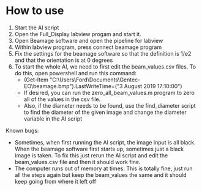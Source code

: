 ﻿# How to use
 
 1) Start the AI script
 2) Open the Full_Display labview progam and start it.
 3) Open Beamage software and open the pipeline for labview
 4) Within labview program, press connect beamage program 
 5) Fix the settings for the beamage software so that the definition is 1/e2 and that the orientation is at 0 degrees
 6) To start the whole AI, we need to first edit the beam_values.csv files. To do this, open powershell and run this command: 
    - (Get-Item "C:\Users\Ford\Documents\Gentec-EO\beamage.bmp").LastWriteTime=("3 August 2019 17:10:00")
    - If desired, you can run the zero_all_beam_values.m program to zero all of the values in the csv file.
    - Also, if the diameter needs to be found, use the find_diameter script to find the diameter of the given image and change the diameter variable in the AI script
  
Known bugs: 
- Sometimes, when first running the AI script, the image input is all black. When the beamage software first starts up, sometimes just a black image is taken. To fix this just rerun the AI script and edit the beam_values.csv file and then it should work fine.
- The computer runs out of memory at times. This is totally fine, just run all the steps again but keep the beam_values the same and it should keep going from where it left off

    

